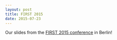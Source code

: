 ```yaml
---
layout: post
title: FIRST 2015
date: 2015-07-23
---
```

<p>Our slides from the <a href="/s/FIRST2015.pdf">FIRST 2015 conference</a> in Berlin!</p>

